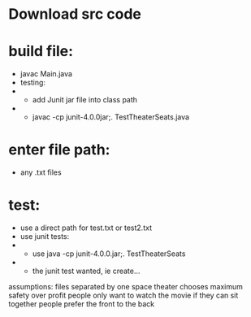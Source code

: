 # Download src code
# build file:
* javac Main.java
* testing:
* - add Junit jar file into class path
* - javac -cp junit-4.0.0jar;. TestTheaterSeats.java
# enter file path:
* any .txt files
# test:
* use a direct path for test.txt or test2.txt
* use junit tests: 
*  - use java -cp junit-4.0.0.jar;. TestTheaterSeats
*  - the junit test wanted, ie create...

assumptions:
files separated by one space
theater chooses maximum safety over profit
people only want to watch the movie if they can sit together
people prefer the front to the back
